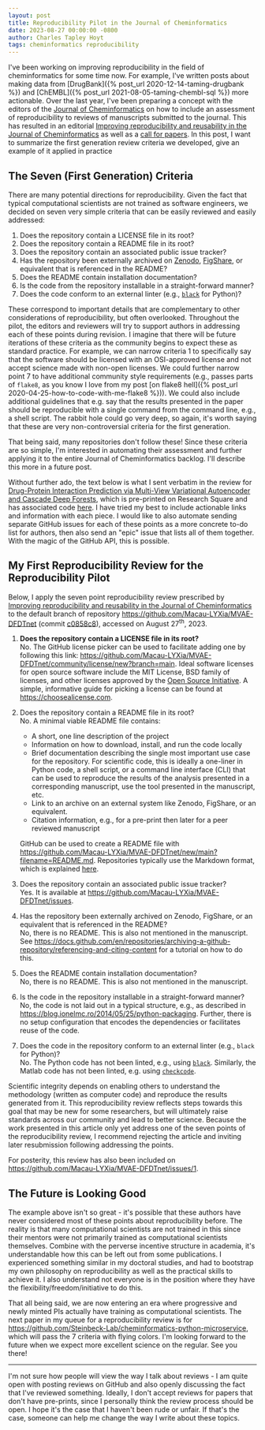 ```yaml
---
layout: post
title: Reproducibility Pilot in the Journal of Cheminformatics
date: 2023-08-27 00:00:00 -0800
author: Charles Tapley Hoyt
tags: cheminformatics reproducibility
---
```


I've been working on improving reproducibility in the field of cheminformatics for some time now.
For example, I've written posts about making data from
[DrugBank]({% post_url 2020-12-14-taming-drugbank %}) and
[ChEMBL]({% post_url 2021-08-05-taming-chembl-sql %}) more actionable. Over the last year, I've been preparing a concept
with the editors of the [Journal of Cheminformatics](https://jcheminf.biomedcentral.com) on how to
include an assessment of reproducibility to reviews of manuscripts submitted to the journal. This
has resulted in an
editorial [Improving reproducibility and reusability in the Journal of Cheminformatics](https://doi.org/10.1186/s13321-023-00730-y)
as well as a [call for papers](https://www.biomedcentral.com/collections/irrijc). In this post, I want to
summarize the first generation review criteria we developed, give an example of it applied in practice

## The Seven (First Generation) Criteria

There are many potential directions for reproducibility. Given the fact that typical computational scientists
are not trained as software engineers, we decided on seven very simple criteria that can be easily reviewed
and easily addressed:

1. Does the repository contain a LICENSE file in its root?
2. Does the repository contain a README file in its root?
3. Does the repository contain an associated public issue tracker?
4. Has the repository been externally archived on [Zenodo](https://zenodo.org/), [FigShare](https://figshare.com/), or
   equivalent that is referenced in the README?
5. Does the README contain installation documentation?
6. Is the code from the repository installable in a straight-forward manner?
7. Does the code conform to an external linter (e.g., [`black`](https://github.com/psf/black) for Python)?

These correspond to important details that are complementary to other considerations of reproducibility, but often
overlooked. Throughout the pilot, the editors and reviewers will try to support authors in addressing each of these
points during revision. I imagine that there will be future iterations of these criteria as the community begins
to expect these as standard practice. For example, we can narrow criteria 1 to specifically say that the software
should be licensed with an OSI-approved license and not accept science made with non-open licenses. We could
further narrow point 7 to have additional community style requirements (e.g., passes parts of `flake8`, as you know I
love from my post [on flake8 hell]({% post_url 2020-04-25-how-to-code-with-me-flake8 %})). We could also include
additional guidelines that e.g. say that the results presented in the paper should be reproducible with a single
command from the command line, e.g., a shell script. The rabbit hole could go very deep, so again, it's worth
saying that these are very non-controversial criteria for the first generation.

That being said, many repositories don't follow these! Since these criteria are so simple, I'm interested in automating
their assessment and further applying it to the entire Journal of Cheminformatics backlog. I'll describe this more in
a future post.

Without further ado, the text below is what I sent verbatim in the review
for [Drug-Protein Interaction Prediction via Multi-View Variational Autoencoder and Cascade Deep Forests](https://doi.org/10.21203/rs.3.rs-3242419/v1),
which is pre-printed on Research Square and has associated code [here](https://github.com/Macau-LYXia/MVAE-DFDTnet). I
have tried my best to include actionable links and information with each piece. I would like to also automate sending
separate GitHub issues for each of these points as a more concrete to-do list for authors, then also send an "epic"
issue that lists all of them together. With the magic of the GitHub API, this is possible.

## My First Reproducibility Review for the Reproducibility Pilot

Below, I apply the seven point reproducibility review prescribed by
[Improving reproducibility and reusability in the Journal of Cheminformatics](https://doi.org/10.1186/s13321-023-00730-y)
to the default branch of repository https://github.com/Macau-LYXia/MVAE-DFDTnet
(commit [c0858c8](https://github.com/Macau-LYXia/MVAE-DFDTnet/commit/c0858c8cdf61d62f945fbd74d0d60f2531394287)),
accessed on August 27<sup>th</sup>, 2023.

1. **Does the repository contain a LICENSE file in its root?**<br/>
   No. The GitHub license picker can be used to facilitate adding one by following this
   link: https://github.com/Macau-LYXia/MVAE-DFDTnet/community/license/new?branch=main. Ideal software licenses for open
   source software include the MIT License, BSD family of licenses, and other licenses approved by
   the [Open Source Initiative](https://opensource.org/licenses). A simple, informative guide for picking a license can
   be found at https://choosealicense.com.
2. Does the repository contain a README file in its root?<br/>
   No. A minimal viable README file contains:
    - A short, one line description of the project
    - Information on how to download, install, and run the code locally
    - Brief documentation describing the single most important use case for the repository. For scientific code, this is
      ideally a one-liner in Python code, a shell script, or a command line interface (CLI) that can be used to
      reproduce the results of the analysis presented in a corresponding manuscript, use the tool presented in the
      manuscript, etc.
    - Link to an archive on an external system like Zenodo, FigShare, or an equivalent.
    - Citation information, e.g., for a pre-print then later for a peer reviewed manuscript

   GitHub can be used to create a README file
   with https://github.com/Macau-LYXia/MVAE-DFDTnet/new/main?filename=README.md. Repositories typically use the
   Markdown format, which is
   explained [here](https://docs.github.com/en/get-started/writing-on-github/getting-started-with-writing-and-formatting-on-github/basic-writing-and-formatting-syntax).
3. Does the repository contain an associated public issue tracker?<br/>
   Yes. It is available at https://github.com/Macau-LYXia/MVAE-DFDTnet/issues.
4. Has the repository been externally archived on Zenodo, FigShare, or an equivalent that is referenced in the
   README?<br/>
   No, there is no README. This is also not mentioned in the manuscript.
   See https://docs.github.com/en/repositories/archiving-a-github-repository/referencing-and-citing-content for a
   tutorial on how to do this.
5. Does the README contain installation documentation?<br/>
   No, there is no README. This is also not mentioned in the manuscript.
6. Is the code in the repository installable in a straight-forward manner?<br/>
   No, the code is not laid out in a typical structure, e.g., as described
   in https://blog.ionelmc.ro/2014/05/25/python-packaging. Further, there is no setup configuration that encodes the
   dependencies or facilitates reuse of the code.
7. Does the code in the repository conform to an external linter (e.g., `black` for Python)?<br/>
   No. The Python code has not been linted, e.g., using [`black`](https://github.com/psf/black). Similarly, the Matlab
   code has not been linted, e.g. using [`checkcode`](https://de.mathworks.com/help/matlab/ref/checkcode.html).

Scientific integrity depends on enabling others to understand the methodology (written as computer code) and reproduce
the results generated from it. This reproducibility review reflects steps towards this goal that may be new for some
researchers, but will ultimately raise standards across our community and lead to better science. Because the work
presented in this article only yet address one of the seven points of the reproducibility review, I recommend rejecting
the article and inviting later resubmission following addressing the points.

For posterity, this review has also been included on https://github.com/Macau-LYXia/MVAE-DFDTnet/issues/1.

## The Future is Looking Good

The example above isn't so great - it's possible that these authors have never considered most of these points
about reproducibility before. The reality is that many computational scientists are not trained in this since their
mentors were not primarily trained as computational scientists themselves. Combine with the perverse incentive
structure in academia, it's understandable how this can be left out from some publications. I experienced something similar in my
doctoral studies, and had to bootstrap my own philosophy on reproducibility as well as the practical skills to achieve
it. I also understand not everyone is in the position where they have the flexibility/freedom/initiative to do this.

That all being said, we are now entering an era where progressive and newly minted PIs actually have training as
computational scientists. The next paper in my queue for a reproducibility review is for
https://github.com/Steinbeck-Lab/cheminformatics-python-microservice, which will pass the 7 criteria with flying colors.
I'm looking forward to the future when we expect more excellent science on the regular. See you there!

---
I'm not sure how people will view the way I talk about reviews - I am quite open with posting reviews on GitHub and also
openly discussing the fact that I've reviewed something. Ideally, I don't accept reviews for papers that don't have
pre-prints, since I personally think the review process should be open. I hope it's the case that I haven't been rude
or unfair. If that's the case, someone can help me change the way I write about these topics.